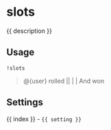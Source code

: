 # slots

<script setup>
import { settings as s } from "../../settings/slots.js"
const { description, ...settings } = s
import Emote from "./components/Emote.vue"
const Kappa = "https://static-cdn.jtvnw.net/emoticons/v2/25/default/dark/1.0"
const PogChamp = "https://static-cdn.jtvnw.net/emoticons/v2/305954156/default/dark/1.0"
</script>

{{ description }}

## Usage

`!slots`

> <span style="display: flex;">@{user} rolled | <Emote :url=Kappa /> | <Emote :url=Kappa /> | <Emote :url=Kappa /> | And won <Emote :url=PogChamp /></span>

## Settings
<div v-for="(setting, index) in settings">
{{ index }} - <code>{{ setting }}</code>
</div>
